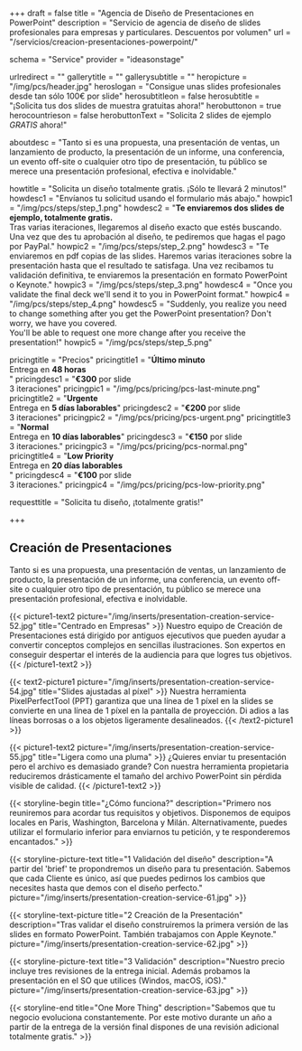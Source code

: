 +++
draft 			= false
title 			= "Agencia de Diseño de Presentaciones en PowerPoint"
description		= "Servicio de agencia de diseño de slides profesionales para empresas y particulares. Descuentos por volumen"
url 				= "/servicios/creacion-presentaciones-powerpoint/"

schema			= "Service"
provider		= "ideasonstage"

urlredirect		= ""
gallerytitle    = ""
gallerysubtitle = ""
heropicture	    = "/img/pcs/header.jpg"
heroslogan      = "Consigue unas slides profesionales desde tan sólo 100€ por slide"
herosubtitleon  = false
herosubtitle    = "¡Solicita tus dos slides de muestra gratuitas ahora!"
herobuttonon    = true
herocountrieson = false
herobuttonText  = "Solicita 2 slides de ejemplo <br>*GRATIS* ahora!"

aboutdesc		= "Tanto si es una propuesta, una presentación de ventas, un lanzamiento de producto, la presentación de un informe, una conferencia, un evento off-site o cualquier otro tipo de presentación, tu público se merece una presentación profesional, efectiva e inolvidable."

howtitle		= "Solicita un diseño totalmente gratis. ¡Sólo te llevará 2 minutos!"
howdesc1		= "Envíanos tu solicitud usando el formulario más abajo."
howpic1			= "/img/pcs/steps/step_1.png"
howdesc2		= "<b>Te enviaremos dos slides de ejemplo, totalmente gratis.</b><br> Tras varias iteraciones, llegaremos al diseño exacto que estés buscando.<br>Una vez que des tu aprobación al diseño, te pediremos que hagas el pago por PayPal."
howpic2			= "/img/pcs/steps/step_2.png"
howdesc3		= "Te enviaremos en pdf copias de las slides. Haremos varias iteraciones sobre la presentación hasta que el resultado te satisfaga. Una vez recibamos tu validación definitiva, te enviaremos la presentación en formato PowerPoint o Keynote."
howpic3			= "/img/pcs/steps/step_3.png"
howdesc4		= "Once you validate the final deck we'll send it to you in PowerPoint format."
howpic4			= "/img/pcs/steps/step_4.png"
howdesc5		= "Suddenly, you realize you need to change something after you get the PowerPoint presentation? Don't worry, we have you covered.<br>You'll be able to request one more change after you receive the presentation!"
howpic5			= "/img/pcs/steps/step_5.png"

pricingtitle		= "Precios"
pricingtitle1	= "<strong>Último minuto</strong><br>Entrega en <strong>48 horas</strong><br>"
pricingdesc1		= "<strong>€300</strong> por slide<br>3 iteraciones"
pricingpic1			= "/img/pcs/pricing/pcs-last-minute.png"
pricingtitle2	= "<strong>Urgente</strong><br>Entrega en <strong>5 días laborables</strong>"
pricingdesc2		= "<strong>€200</strong> por slide<br>3 iteraciones"
pricingpic2			= "/img/pcs/pricing/pcs-urgent.png"
pricingtitle3	= "<strong>Normal</strong><br>Entrega en <strong>10 días laborables</strong>"
pricingdesc3		= "<strong>€150</strong> por slide<br>3 iteraciones."
pricingpic3			= "/img/pcs/pricing/pcs-normal.png"
pricingtitle4	= "<strong>Low Priority</strong><br>Entrega en <strong>20 días laborables</strong><br>"
pricingdesc4		= "<strong>€100</strong> por slide<br>3 iteraciones."
pricingpic4			= "/img/pcs/pricing/pcs-low-priority.png"

requesttitle		= "Solicita tu diseño, ¡totalmente gratis!"

+++
## Creación de Presentaciones
Tanto si es una propuesta, una presentación de ventas, un lanzamiento de producto, la presentación de un informe, una conferencia, un evento off-site o cualquier otro tipo de presentación, tu público se merece una presentación profesional, efectiva e inolvidable.

{{< picture1-text2 picture="/img/inserts/presentation-creation-service-52.jpg" title="Centrado en Empresas" >}}
Nuestro equipo de Creación de Presentaciones está dirigido por antiguos ejecutivos que pueden ayudar a convertir conceptos complejos en sencillas ilustraciones. Son expertos en conseguir despertar el interés de la audiencia para que logres tus objetivos.
{{< /picture1-text2 >}}

{{< text2-picture1 picture="/img/inserts/presentation-creation-service-54.jpg" title="Slides ajustadas al píxel" >}}
Nuestra herramienta PixelPerfectTool (PPT) garantiza que una línea de 1 píxel en la slides se convierte en una línea de 1 píxel en la pantalla de proyección. Di adios a las líneas borrosas o a los objetos ligeramente desalineados.
{{< /text2-picture1 >}}

{{< picture1-text2 picture="/img/inserts/presentation-creation-service-55.jpg" title="Ligera como una pluma" >}}
¿Quieres enviar tu presentación pero el archivo es demasiado grande? Con nuestra herramienta propietaria reduciremos drásticamente el tamaño del archivo PowerPoint sin pérdida visible de calidad.
{{< /picture1-text2 >}}

{{< storyline-begin title="¿Cómo funciona?" description="Primero nos reuniremos para acordar tus requisitos y objetivos. Disponemos de equipos locales en Paris, Washington, Barcelona y Milán. Alternativamente, puedes utilizar el formulario inferior para enviarnos tu petición, y te responderemos encantados." >}}

{{< storyline-picture-text title="1 Validación del diseño" description="A partir del 'brief' te propondremos un diseño para tu presentación. Sabemos que cada Cliente es único, así que puedes pedirnos los cambios que necesites hasta que demos con el diseño perfecto." picture="/img/inserts/presentation-creation-service-61.jpg" >}}

{{< storyline-text-picture title="2 Creación de la Presentación" description="Tras validar el diseño construiremos la primera versión de las slides en formato PowerPoint. También trabajamos con Apple Keynote." picture="/img/inserts/presentation-creation-service-62.jpg" >}}

{{< storyline-picture-text title="3 Validación" description="Nuestro precio incluye tres revisiones de la entrega inicial. Además probamos la presentación en el SO que utilices (Windos, macOS, iOS)." picture="/img/inserts/presentation-creation-service-63.jpg" >}}

{{< storyline-end title="One More Thing" description="Sabemos que tu negocio evoluciona constantemente. Por este motivo durante un año a partir de la entrega de la versión final dispones de una revisión adicional totalmente gratis." >}}

